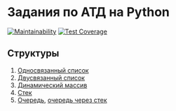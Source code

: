 # Задания по АТД на Python

[![Maintainability](https://api.codeclimate.com/v1/badges/7b2cbff33891122c5202/maintainability)](https://codeclimate.com/github/bondiano/skillsmart-py/maintainability) 
[![Test Coverage](https://api.codeclimate.com/v1/badges/7b2cbff33891122c5202/test_coverage)](https://codeclimate.com/github/bondiano/skillsmart-py/test_coverage)

## Структуры

1. [Односвязанный список](./algorithms/linked_list.py)
1. [Двусвязанный список](./algorithms/linked_list2.py)
1. [Динамический массив](./algorithms/dyn_array.py)
1. [Стек](./algorithms/stack.py)
1. [Очередь](./algorithms/queue.py), [очередь через стек](./algorithms/queue_on_stack.py)
